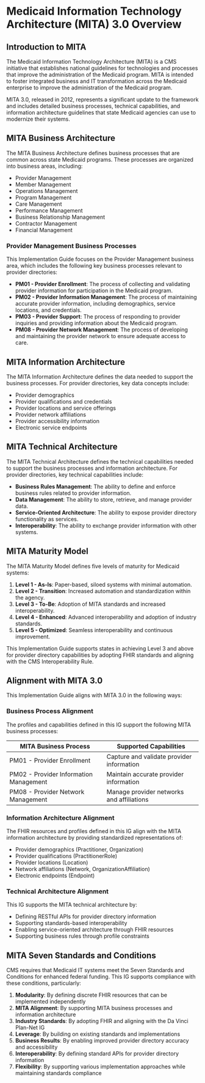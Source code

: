 # Medicaid Information Technology Architecture (MITA) 3.0 Overview

## Introduction to MITA

The Medicaid Information Technology Architecture (MITA) is a CMS initiative that establishes national guidelines for technologies and processes that improve the administration of the Medicaid program. MITA is intended to foster integrated business and IT transformation across the Medicaid enterprise to improve the administration of the Medicaid program.

MITA 3.0, released in 2012, represents a significant update to the framework and includes detailed business processes, technical capabilities, and information architecture guidelines that state Medicaid agencies can use to modernize their systems.

## MITA Business Architecture

The MITA Business Architecture defines business processes that are common across state Medicaid programs. These processes are organized into business areas, including:

- Provider Management
- Member Management
- Operations Management
- Program Management
- Care Management
- Performance Management
- Business Relationship Management
- Contractor Management
- Financial Management

### Provider Management Business Processes

This Implementation Guide focuses on the Provider Management business area, which includes the following key business processes relevant to provider directories:

- **PM01 - Provider Enrollment**: The process of collecting and validating provider information for participation in the Medicaid program.
- **PM02 - Provider Information Management**: The process of maintaining accurate provider information, including demographics, service locations, and credentials.
- **PM03 - Provider Support**: The process of responding to provider inquiries and providing information about the Medicaid program.
- **PM08 - Provider Network Management**: The process of developing and maintaining the provider network to ensure adequate access to care.

## MITA Information Architecture

The MITA Information Architecture defines the data needed to support the business processes. For provider directories, key data concepts include:

- Provider demographics
- Provider qualifications and credentials
- Provider locations and service offerings
- Provider network affiliations
- Provider accessibility information
- Electronic service endpoints

## MITA Technical Architecture

The MITA Technical Architecture defines the technical capabilities needed to support the business processes and information architecture. For provider directories, key technical capabilities include:

- **Business Rules Management**: The ability to define and enforce business rules related to provider information.
- **Data Management**: The ability to store, retrieve, and manage provider data.
- **Service-Oriented Architecture**: The ability to expose provider directory functionality as services.
- **Interoperability**: The ability to exchange provider information with other systems.

## MITA Maturity Model

The MITA Maturity Model defines five levels of maturity for Medicaid systems:

1. **Level 1 - As-Is**: Paper-based, siloed systems with minimal automation.
2. **Level 2 - Transition**: Increased automation and standardization within the agency.
3. **Level 3 - To-Be**: Adoption of MITA standards and increased interoperability.
4. **Level 4 - Enhanced**: Advanced interoperability and adoption of industry standards.
5. **Level 5 - Optimized**: Seamless interoperability and continuous improvement.

This Implementation Guide supports states in achieving Level 3 and above for provider directory capabilities by adopting FHIR standards and aligning with the CMS Interoperability Rule.

## Alignment with MITA 3.0

This Implementation Guide aligns with MITA 3.0 in the following ways:

### Business Process Alignment

The profiles and capabilities defined in this IG support the following MITA business processes:

| MITA Business Process | Supported Capabilities |
|------------------------|------------------------|
| PM01 - Provider Enrollment | Capture and validate provider information |
| PM02 - Provider Information Management | Maintain accurate provider information |
| PM08 - Provider Network Management | Manage provider networks and affiliations |

### Information Architecture Alignment

The FHIR resources and profiles defined in this IG align with the MITA information architecture by providing standardized representations of:

- Provider demographics (Practitioner, Organization)
- Provider qualifications (PractitionerRole)
- Provider locations (Location)
- Network affiliations (Network, OrganizationAffiliation)
- Electronic endpoints (Endpoint)

### Technical Architecture Alignment

This IG supports the MITA technical architecture by:

- Defining RESTful APIs for provider directory information
- Supporting standards-based interoperability
- Enabling service-oriented architecture through FHIR resources
- Supporting business rules through profile constraints

## MITA Seven Standards and Conditions

CMS requires that Medicaid IT systems meet the Seven Standards and Conditions for enhanced federal funding. This IG supports compliance with these conditions, particularly:

1. **Modularity**: By defining discrete FHIR resources that can be implemented independently
2. **MITA Alignment**: By supporting MITA business processes and information architecture
3. **Industry Standards**: By adopting FHIR and aligning with the Da Vinci Plan-Net IG
4. **Leverage**: By building on existing standards and implementations
5. **Business Results**: By enabling improved provider directory accuracy and accessibility
6. **Interoperability**: By defining standard APIs for provider directory information
7. **Flexibility**: By supporting various implementation approaches while maintaining standards compliance

